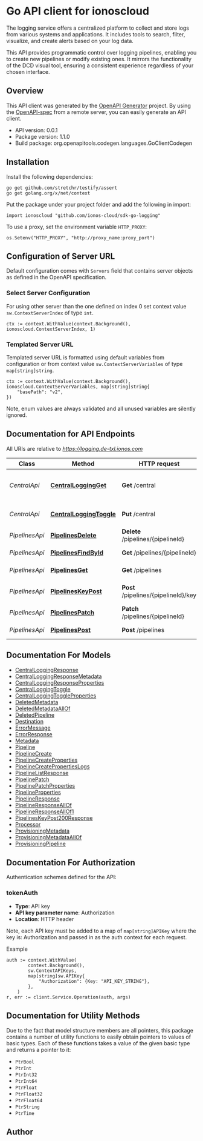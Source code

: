 # Go API client for ionoscloud

The logging service offers a centralized platform to collect and store logs from various systems and applications. It includes tools to search, filter, visualize, and create alerts based on your log data.

This API provides programmatic control over logging pipelines, enabling you to create new pipelines or modify existing ones. It mirrors the functionality of the DCD visual tool, ensuring a consistent experience regardless of your chosen interface.

## Overview
This API client was generated by the [OpenAPI Generator](https://openapi-generator.tech) project.  By using the [OpenAPI-spec](https://www.openapis.org/) from a remote server, you can easily generate an API client.

- API version: 0.0.1
- Package version: 1.1.0
- Build package: org.openapitools.codegen.languages.GoClientCodegen

## Installation

Install the following dependencies:

```shell
go get github.com/stretchr/testify/assert
go get golang.org/x/net/context
```

Put the package under your project folder and add the following in import:

```golang
import ionoscloud "github.com/ionos-cloud/sdk-go-logging"
```

To use a proxy, set the environment variable `HTTP_PROXY`:

```golang
os.Setenv("HTTP_PROXY", "http://proxy_name:proxy_port")
```

## Configuration of Server URL

Default configuration comes with `Servers` field that contains server objects as defined in the OpenAPI specification.

### Select Server Configuration

For using other server than the one defined on index 0 set context value `sw.ContextServerIndex` of type `int`.

```golang
ctx := context.WithValue(context.Background(), ionoscloud.ContextServerIndex, 1)
```

### Templated Server URL

Templated server URL is formatted using default variables from configuration or from context value `sw.ContextServerVariables` of type `map[string]string`.

```golang
ctx := context.WithValue(context.Background(), ionoscloud.ContextServerVariables, map[string]string{
	"basePath": "v2",
})
```

Note, enum values are always validated and all unused variables are silently ignored.

## Documentation for API Endpoints

All URIs are relative to *https://logging.de-txl.ionos.com*

Class | Method | HTTP request | Description
------------ | ------------- | ------------- | -------------
*CentralApi* | [**CentralLoggingGet**](docs/api/CentralApi.md#centralloggingget) | **Get** /central | Gets the central logging properties.
*CentralApi* | [**CentralLoggingToggle**](docs/api/CentralApi.md#centralloggingtoggle) | **Put** /central | Toggles the central logging.
*PipelinesApi* | [**PipelinesDelete**](docs/api/PipelinesApi.md#pipelinesdelete) | **Delete** /pipelines/{pipelineId} | Delete a pipeline
*PipelinesApi* | [**PipelinesFindById**](docs/api/PipelinesApi.md#pipelinesfindbyid) | **Get** /pipelines/{pipelineId} | Fetch a pipeline
*PipelinesApi* | [**PipelinesGet**](docs/api/PipelinesApi.md#pipelinesget) | **Get** /pipelines | List pipelines
*PipelinesApi* | [**PipelinesKeyPost**](docs/api/PipelinesApi.md#pipelineskeypost) | **Post** /pipelines/{pipelineId}/key | Renews the key of a Pipeline
*PipelinesApi* | [**PipelinesPatch**](docs/api/PipelinesApi.md#pipelinespatch) | **Patch** /pipelines/{pipelineId} | Patch a pipeline
*PipelinesApi* | [**PipelinesPost**](docs/api/PipelinesApi.md#pipelinespost) | **Post** /pipelines | Create a pipeline


## Documentation For Models

 - [CentralLoggingResponse](docs/models/CentralLoggingResponse.md)
 - [CentralLoggingResponseMetadata](docs/models/CentralLoggingResponseMetadata.md)
 - [CentralLoggingResponseProperties](docs/models/CentralLoggingResponseProperties.md)
 - [CentralLoggingToggle](docs/models/CentralLoggingToggle.md)
 - [CentralLoggingToggleProperties](docs/models/CentralLoggingToggleProperties.md)
 - [DeletedMetadata](docs/models/DeletedMetadata.md)
 - [DeletedMetadataAllOf](docs/models/DeletedMetadataAllOf.md)
 - [DeletedPipeline](docs/models/DeletedPipeline.md)
 - [Destination](docs/models/Destination.md)
 - [ErrorMessage](docs/models/ErrorMessage.md)
 - [ErrorResponse](docs/models/ErrorResponse.md)
 - [Metadata](docs/models/Metadata.md)
 - [Pipeline](docs/models/Pipeline.md)
 - [PipelineCreate](docs/models/PipelineCreate.md)
 - [PipelineCreateProperties](docs/models/PipelineCreateProperties.md)
 - [PipelineCreatePropertiesLogs](docs/models/PipelineCreatePropertiesLogs.md)
 - [PipelineListResponse](docs/models/PipelineListResponse.md)
 - [PipelinePatch](docs/models/PipelinePatch.md)
 - [PipelinePatchProperties](docs/models/PipelinePatchProperties.md)
 - [PipelineProperties](docs/models/PipelineProperties.md)
 - [PipelineResponse](docs/models/PipelineResponse.md)
 - [PipelineResponseAllOf](docs/models/PipelineResponseAllOf.md)
 - [PipelineResponseAllOf1](docs/models/PipelineResponseAllOf1.md)
 - [PipelinesKeyPost200Response](docs/models/PipelinesKeyPost200Response.md)
 - [Processor](docs/models/Processor.md)
 - [ProvisioningMetadata](docs/models/ProvisioningMetadata.md)
 - [ProvisioningMetadataAllOf](docs/models/ProvisioningMetadataAllOf.md)
 - [ProvisioningPipeline](docs/models/ProvisioningPipeline.md)


## Documentation For Authorization


Authentication schemes defined for the API:
### tokenAuth

- **Type**: API key
- **API key parameter name**: Authorization
- **Location**: HTTP header

Note, each API key must be added to a map of `map[string]APIKey` where the key is: Authorization and passed in as the auth context for each request.

Example

```golang
auth := context.WithValue(
		context.Background(),
		sw.ContextAPIKeys,
		map[string]sw.APIKey{
			"Authorization": {Key: "API_KEY_STRING"},
		},
	)
r, err := client.Service.Operation(auth, args)
```


## Documentation for Utility Methods

Due to the fact that model structure members are all pointers, this package contains
a number of utility functions to easily obtain pointers to values of basic types.
Each of these functions takes a value of the given basic type and returns a pointer to it:

* `PtrBool`
* `PtrInt`
* `PtrInt32`
* `PtrInt64`
* `PtrFloat`
* `PtrFloat32`
* `PtrFloat64`
* `PtrString`
* `PtrTime`

## Author



